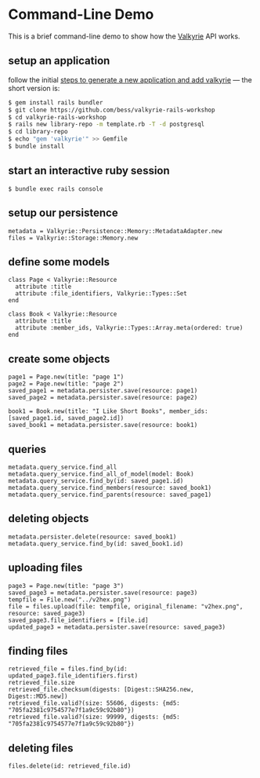 # Command-Line Demo
This is a brief command-line demo to show how the [Valkyrie](https://github.com/samvera/valkyrie) API works.

## setup an application
follow the initial [steps to generate a new application and add valkyrie](https://github.com/awead/valkyrie-rails-workshop/) — the short version is:
```sh
$ gem install rails bundler
$ git clone https://github.com/bess/valkyrie-rails-workshop
$ cd valkyrie-rails-workshop
$ rails new library-repo -m template.rb -T -d postgresql
$ cd library-repo
$ echo "gem 'valkyrie'" >> Gemfile
$ bundle install
```

## start an interactive ruby session
```
$ bundle exec rails console
```

## setup our persistence
```
metadata = Valkyrie::Persistence::Memory::MetadataAdapter.new
files = Valkyrie::Storage::Memory.new
```

## define some models
```
class Page < Valkyrie::Resource
  attribute :title
  attribute :file_identifiers, Valkyrie::Types::Set
end

class Book < Valkyrie::Resource
  attribute :title
  attribute :member_ids, Valkyrie::Types::Array.meta(ordered: true)
end
```

## create some objects
```
page1 = Page.new(title: "page 1")
page2 = Page.new(title: "page 2")
saved_page1 = metadata.persister.save(resource: page1)
saved_page2 = metadata.persister.save(resource: page2)

book1 = Book.new(title: "I Like Short Books", member_ids: [saved_page1.id, saved_page2.id])
saved_book1 = metadata.persister.save(resource: book1)
```

## queries
```
metadata.query_service.find_all
metadata.query_service.find_all_of_model(model: Book)
metadata.query_service.find_by(id: saved_page1.id)
metadata.query_service.find_members(resource: saved_book1)
metadata.query_service.find_parents(resource: saved_page1)
```

## deleting objects
```
metadata.persister.delete(resource: saved_book1)
metadata.query_service.find_by(id: saved_book1.id)
```

## uploading files
```
page3 = Page.new(title: "page 3")
saved_page3 = metadata.persister.save(resource: page3)
tempfile = File.new("../v2hex.png")
file = files.upload(file: tempfile, original_filename: "v2hex.png", resource: saved_page3)
saved_page3.file_identifiers = [file.id]
updated_page3 = metadata.persister.save(resource: saved_page3)
```

## finding files
```
retrieved_file = files.find_by(id: updated_page3.file_identifiers.first)
retrieved_file.size
retrieved_file.checksum(digests: [Digest::SHA256.new, Digest::MD5.new])
retrieved_file.valid?(size: 55606, digests: {md5: "705fa2381c9754577e7f1a9c59c92b80"})
retrieved_file.valid?(size: 99999, digests: {md5: "705fa2381c9754577e7f1a9c59c92b80"})
```

## deleting files
```
files.delete(id: retrieved_file.id)
```
